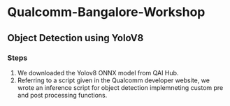 # Qualcomm-Bangalore-Workshop

## Object Detection using YoloV8

### Steps
1. We downloaded the Yolov8 ONNX model from QAI Hub.
2. Referring to a script given in the Qualcomm developer website, we wrote an inference script for object detection implemneting custom pre and post processing functions.

